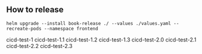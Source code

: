 ## How to release
```
helm upgrade --install book-release ./ --values ./values.yaml --recreate-pods --namespace frontend
```
cicd-test-1
cicd-test-1.1
cicd-test-1.2
cicd-test-1.3
cicd-test-2.0
cicd-test-2.1
cicd-test-2.2
cicd-test-2.3
